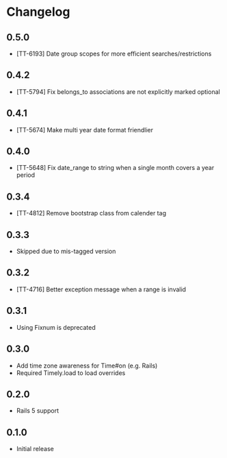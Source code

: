 # Changelog

## 0.5.0

* [TT-6193] Date group scopes for more efficient searches/restrictions

## 0.4.2

* [TT-5794] Fix belongs_to associations are not explicitly marked optional

## 0.4.1

* [TT-5674] Make multi year date format friendlier

## 0.4.0

* [TT-5648] Fix date_range to string when a single month covers a year period

## 0.3.4

* [TT-4812] Remove bootstrap class from calender tag

## 0.3.3

* Skipped due to mis-tagged version

## 0.3.2

* [TT-4716] Better exception message when a range is invalid

## 0.3.1

* Using Fixnum is deprecated

## 0.3.0

* Add time zone awareness for Time#on (e.g. Rails)
* Required Timely.load to load overrides

## 0.2.0

* Rails 5 support

## 0.1.0

* Initial release
